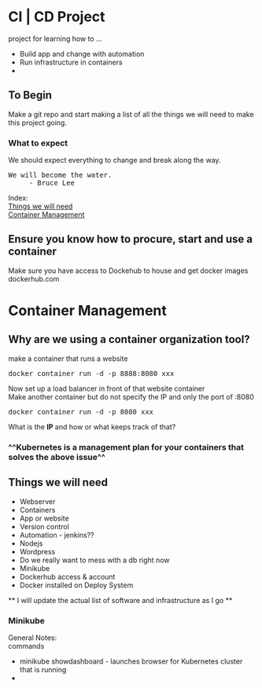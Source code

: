 # CI | CD Project  
  project for learning how to ...  

  - Build app and change with automation  
  - Run infrastructure in containers
  - 
## To Begin
Make a git repo and start making a list of all the things we will need to make this project going. 
### What to expect
We should expect everything to change and break along the way. 
<pre>
We will become the water.  
     - Bruce Lee
</pre>  
Index:  
[Things we will need](#things-we-will-need)  
[Container Management](#container-management)  
## Ensure you know how to procure, start and use a container  
Make sure you have access to Dockehub to house and get docker images
dockerhub.com 
# Container Management
## Why are we using a container organization tool?  
make a container that runs a website  
<pre>docker container run -d -p 8888:8080 xxx</pre>
Now set up a load balancer in front of that website container  
Make another container but do not specify the IP and only the port of :8080  
<pre>docker container run -d -p 8080 xxx</pre>
What is the **IP** and how or what keeps track of that?  
### ^^Kubernetes is a management plan for your containers that solves the above issue^^  

## Things we will need  
  - Webserver
  - Containers
  - App or website
  - Version control
  - Automation - jenkins??
  - Nodejs
  - Wordpress
  - Do we really want to mess with a db right now  
  - Minikube
  - Dockerhub access & account
  - Docker installed on Deploy System

** I will update the actual list of software and infrastructure as I go **  


### Minikube 
General Notes:  
commands  
- minikube showdashboard - launches browser for Kubernetes cluster that is running
-


